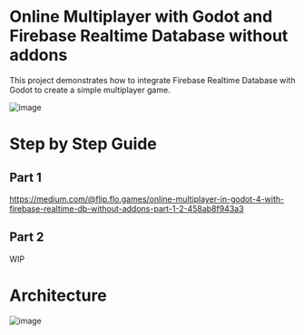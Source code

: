 ﻿# Online Multiplayer with Godot and Firebase Realtime Database without addons

This project demonstrates how to integrate Firebase Realtime Database with Godot to create a simple multiplayer game.

![image](https://github.com/trflorian/godot-multiplayer-firebase/assets/27728267/d1b1d591-5848-45cd-a6b3-4b7572c95f87)

# Step by Step Guide

## Part 1
https://medium.com/@flip.flo.games/online-multiplayer-in-godot-4-with-firebase-realtime-db-without-addons-part-1-2-458ab8f943a3

## Part 2
WIP

# Architecture
![image](https://github.com/trflorian/godot-multiplayer-firebase/assets/27728267/6d2728d2-18c2-4dae-b5e3-890cd5398249)
